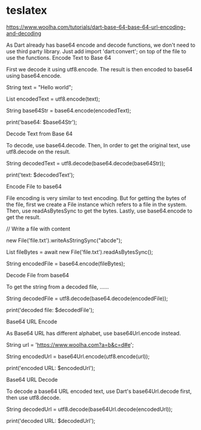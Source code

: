 # teslatex

https://www.woolha.com/tutorials/dart-base-64-base-64-url-encoding-and-decoding


As Dart already has base64 encode and decode functions, we don't need to use third party library. Just add import 'dart:convert'; on top of the file to use the functions.
Encode Text to Base 64

First we decode it using utf8.encode. The result is then encoded to base64 using base64.encode.

	
  String text = "Hello world";
	
  List encodedText = utf8.encode(text);
	
  String base64Str = base64.encode(encodedText);
	
  print('base64: $base64Str');

Decode Text from Base 64

To decode, use base64.decode. Then, In order to get the original text, use utf8.decode on the result.

	
  String decodedText  = utf8.decode(base64.decode(base64Str));
	
  print('text: $decodedText');

Encode File to base64

File encoding is very similar to text encoding. But for getting the bytes of the file, first we create a File instance which refers to a file in the system. Then, use readAsBytesSync to get the bytes. Lastly, use base64.encode to get the result.

	
  // Write a file with content
	
  new File('file.txt').writeAsStringSync("abcde");
	
 
	
  List fileBytes = await new File('file.txt').readAsBytesSync();
	
  String encodedFile = base64.encode(fileBytes);

Decode File from base64

To get the string from a decoded file, ......

	
  String decodedFile = utf8.decode(base64.decode(encodedFile));
	
  print('decoded file: $decodedFile');

Base64 URL Encode

As Base64 URL has different alphabet, use base64Url.encode instead.

	
  String url = 'https://www.woolha.com?a=b&c=d#e';
	
  String encodedUrl = base64Url.encode(utf8.encode(url));
	
  print('encoded URL: $encodedUrl');

Base64 URL Decode

To decode a base64 URL encoded text, use Dart's base64Url.decode first, then use utf8.decode.

	
  String decodedUrl = utf8.decode(base64Url.decode(encodedUrl));
	
  print('decoded URL: $decodedUrl');
